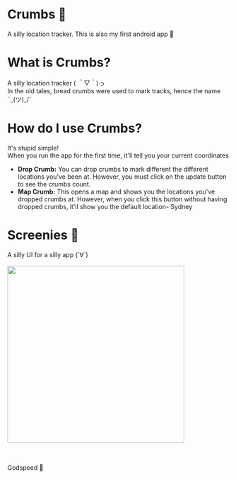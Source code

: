 # Crumbs 🥖
A silly location tracker. This is also my first android app 🐷

# What is Crumbs?
A silly location tracker ( ＾▽＾)っ  <br />
In the old tales, bread crumbs were used to mark tracks, hence the name ¯\_(ツ)_/¯ 

# How do I use Crumbs?
It's stupid simple!  <br />
When you run the app for the first time, it'll tell you your current coordinates  <br /> 
<ul>
<li> <b>Drop Crumb:</b> You can drop crumbs to mark different the different locations you've been at. However, you must click on the update button to see the crumbs count. </li>
<li> <b>Map Crumb:</b> This opens a map and shows you the locations you've dropped crumbs at. However, when you click this button without having dropped crumbs, it'll show you the default location- Sydney </li>
</ul>

# Screenies 📱
A silly UI for a silly app (´∀`) <br/> <br/>
<img src="https://user-images.githubusercontent.com/83541465/150366831-715c1dc4-5773-4526-b0d9-a68d079df41d.jpg" height="400"/>

<br/> <br/>
Godspeed 🖖

